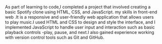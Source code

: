 As part of learning to code,I completed a project that involved creating a basic Spotify clone using HTML, CSS, and JavaScript.  my skills in front-end web .It is a responsive and user-friendly web application that allows users to play music.I used HTML and CSS to design and style the interface, and I implemented JavaScript to handle user input and interaction such as basic playback controls -play, pause, and next.I also gained experience working with version control tools such as Git and GitHub.
